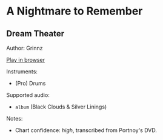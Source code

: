 # A Nightmare to Remember

## Dream Theater

Author: Grinnz

[Play in browser](http://pages.cs.wisc.edu/~tolly/customs/?title=a-nightmare-to-remember&artist=dream-theater)

Instruments:

  * (Pro) Drums

Supported audio:

  * `album` (Black Clouds & Silver Linings)

Notes:

  * Chart confidence: *high*, transcribed from Portnoy's DVD.

